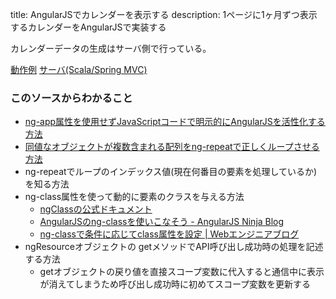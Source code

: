 title: AngularJSでカレンダーを表示する
description: 1ページに1ヶ月ずつ表示するカレンダーをAngularJSで実装する

カレンダーデータの生成はサーバ側で行っている。

[動作例](${contextRoot}/calendar.html)
[サーバ(Scala/Spring MVC)](../scala/com/walbrix/spring/CalendarRequestHandler.scala)

### このソースからわかること

- [ng-app属性を使用せずJavaScriptコードで明示的にAngularJSを活性化する方法](https://docs.angularjs.org/guide/bootstrap)
- [同値なオブジェクトが複数含まれる配列をng-repeatで正しくループさせる方法](http://stackoverflow.com/questions/16296670/angular-ng-repeat-error-duplicates-in-a-repeater-are-not-allowed)
- ng-repeatでループのインデックス値(現在何番目の要素を処理しているか)を知る方法
- ng-class属性を使って動的に要素のクラスを与える方法
    - [ngClassの公式ドキュメント](https://docs.angularjs.org/api/ng/directive/ngClass)
    - [AngularJSのng-classを使いこなそう - AngularJS Ninja Blog](http://angularjsninja.com/blog/2013/11/12/angularjs-ngclass/)
    - [ng-classで条件に応じてclass属性を設定 | Webエンジニアブログ](http://dim5.net/angularjs/ng-class-conditional.html)
- ngResourceオブジェクトの getメソッドでAPI呼び出し成功時の処理を記述する方法
    - getオブジェクトの戻り値を直接スコープ変数に代入すると通信中に表示が消えてしまうため呼び出し成功時に初めてスコープ変数を更新する
